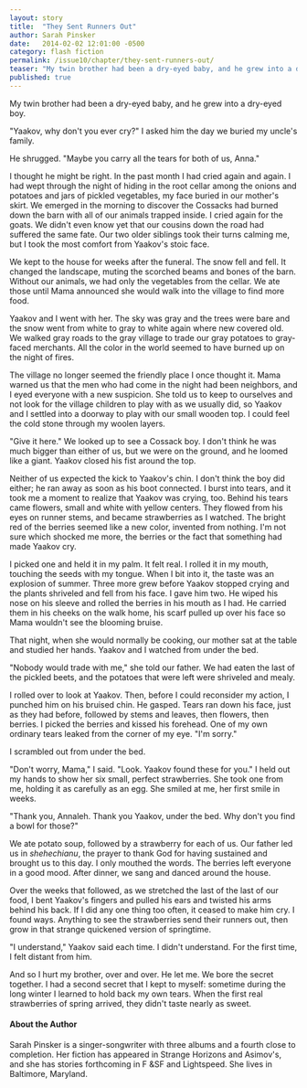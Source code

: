 ```yaml
---
layout: story
title:  "They Sent Runners Out"
author: Sarah Pinsker
date:   2014-02-02 12:01:00 -0500
category: flash fiction
permalink: /issue10/chapter/they-sent-runners-out/
teaser: "My twin brother had been a dry-eyed baby, and he grew into a dry-eyed boy."
published: true
---
```


My twin brother had been a dry-eyed baby, and he grew into a dry-eyed boy.

"Yaakov, why don't you ever cry?" I asked him the day we buried my uncle's family.

He shrugged. "Maybe you carry all the tears for both of us, Anna."

I thought he might be right. In the past month I had cried again and again. I had wept through the night of hiding in the root cellar among the onions and potatoes and jars of pickled vegetables, my face buried in our mother's skirt. We emerged in the morning to discover the Cossacks had burned down the barn with all of our animals trapped inside. I cried again for the goats. We didn't even know yet that our cousins down the road had suffered the same fate. Our two older siblings took their turns calming me, but I took the most comfort from Yaakov's stoic face.

We kept to the house for weeks after the funeral. The snow fell and fell. It changed the landscape, muting the scorched beams and bones of the barn. Without our animals, we had only the vegetables from the cellar. We ate those until Mama announced she would walk into the village to find more food.

Yaakov and I went with her. The sky was gray and the trees were bare and the snow went from white to gray to white again where new covered old. We walked gray roads to the gray village to trade our gray potatoes to gray-faced merchants. All the color in the world seemed to have burned up on the night of fires.

The village no longer seemed the friendly place I once thought it. Mama warned us that the men who had come in the night had been neighbors, and I eyed everyone with a new suspicion. She told us to keep to ourselves and not look for the village children to play with as we usually did, so Yaakov and I settled into a doorway to play with our small wooden top. I could feel the cold stone through my woolen layers.

"Give it here." We looked up to see a Cossack boy. I don't think he was much bigger than either of us, but we were on the ground, and he loomed like a giant. Yaakov closed his fist around the top.

Neither of us expected the kick to Yaakov's chin. I don't think the boy did either; he ran away as soon as his boot connected. I burst into tears, and it took me a moment to realize that Yaakov was crying, too. Behind his tears came flowers, small and white with yellow centers. They flowed from his eyes on runner stems, and became strawberries as I watched. The bright red of the berries seemed like a new color, invented from nothing. I'm not sure which shocked me more, the berries or the fact that something had made Yaakov cry.

I picked one and held it in my palm. It felt real. I rolled it in my mouth, touching the seeds with my tongue. When I bit into it, the taste was an explosion of summer. Three more grew before Yaakov stopped crying and the plants shriveled and fell from his face. I gave him two. He wiped his nose on his sleeve and rolled the berries in his mouth as I had. He carried them in his cheeks on the walk home, his scarf pulled up over his face so Mama wouldn't see the blooming bruise.

That night, when she would normally be cooking, our mother sat at the table and studied her hands. Yaakov and I watched from under the bed.

"Nobody would trade with me," she told our father. We had eaten the last of the pickled beets, and the potatoes that were left were shriveled and mealy.

I rolled over to look at Yaakov. Then, before I could reconsider my action, I punched him on his bruised chin. He gasped. Tears ran down his face, just as they had before, followed by stems and leaves, then flowers, then berries. I picked the berries and kissed his forehead. One of my own ordinary tears leaked from the corner of my eye. "I'm sorry."

I scrambled out from under the bed.

"Don't worry, Mama," I said. "Look. Yaakov found these for you." I held out my hands to show her six small, perfect strawberries. She took one from me, holding it as carefully as an egg. She smiled at me, her first smile in weeks.

"Thank you, Annaleh. Thank you Yaakov, under the bed. Why don't you find a bowl for those?"

We ate potato soup, followed by a strawberry for each of us. Our father led us in _shehechianu_, the prayer to thank God for having sustained and brought us to this day. I only mouthed the words. The berries left everyone in a good mood. After dinner, we sang and danced around the house.

Over the weeks that followed, as we stretched the last of the last of our food, I bent Yaakov's fingers and pulled his ears and twisted his arms behind his back. If I did any one thing too often, it ceased to make him cry. I found ways. Anything to see the strawberries send their runners out, then grow in that strange quickened version of springtime.

"I understand," Yaakov said each time. I didn't understand. For the first time, I felt distant from him.

And so I hurt my brother, over and over. He let me. We bore the secret together. I had a second secret that I kept to myself: sometime during the long winter I learned to hold back my own tears. When the first real strawberries of spring arrived, they didn't taste nearly as sweet.

#### About the Author

Sarah Pinsker is a singer-songwriter with three albums and a fourth close to completion. Her fiction has appeared in Strange Horizons and Asimov's, and she has stories forthcoming in F &SF and Lightspeed. She lives in Baltimore, Maryland.
